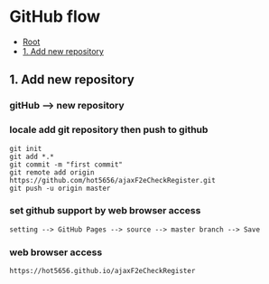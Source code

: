 # GitHub flow

*   [Root](../README.md)
*   [1. Add new repository](#a1)

<h2 id="a1">1. Add new repository</h2>

### gitHub --> new repository
### locale add git repository then push to github
	git init
	git add *.*
	git commit -m "first commit"
	git remote add origin https://github.com/hot5656/ajaxF2eCheckRegister.git
	git push -u origin master
### set github support by web browser access
	setting --> GitHub Pages --> source --> master branch --> Save
### web browser access
	https://hot5656.github.io/ajaxF2eCheckRegister
	
